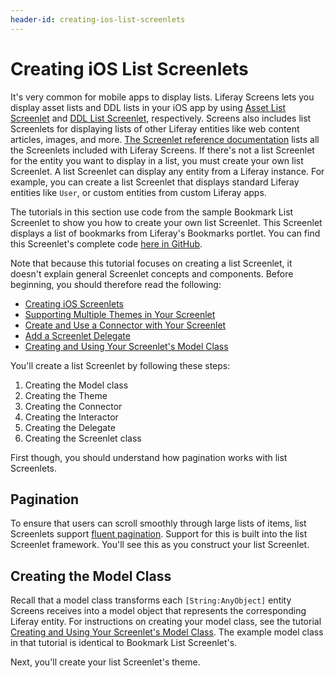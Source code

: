 ```yaml
---
header-id: creating-ios-list-screenlets
---
```


# Creating iOS List Screenlets

It's very common for mobile apps to display lists. Liferay Screens 
lets you display asset lists and DDL lists in your iOS app by using 
[Asset List Screenlet](/docs/7-1/reference/-/knowledge_base/r/assetlistscreenlet-for-ios) 
and 
[DDL List Screenlet](/docs/7-1/reference/-/knowledge_base/r/ddllistscreenlet-for-ios), 
respectively. Screens also includes list Screenlets for displaying lists of 
other Liferay entities like web content articles, images, and more. 
[The Screenlet reference documentation](/docs/7-1/reference/-/knowledge_base/r/screenlets-in-liferay-screens-for-ios) 
lists all the Screenlets included with Liferay Screens. If there's not a list 
Screenlet for the entity you want to display in a list, you must create your own 
list Screenlet. A list Screenlet can display any entity from a Liferay instance. 
For example, you can create a list Screenlet that displays standard Liferay 
entities like `User`, or custom entities from custom Liferay apps. 

The tutorials in this section use code from the sample Bookmark List Screenlet 
to show you how to create your own list Screenlet. This Screenlet displays a 
list of bookmarks from Liferay's Bookmarks portlet. You can find this 
Screenlet's complete code 
[here in GitHub](https://github.com/liferay/liferay-screens/tree/master/ios/Samples/Bookmark/BookmarkListScreenlet). 

Note that because this tutorial focuses on creating a list Screenlet, it doesn't 
explain general Screenlet concepts and components. Before beginning, you should 
therefore read the following: 

- [Creating iOS Screenlets](/docs/7-1/tutorials/-/knowledge_base/t/creating-ios-screenlets)
- [Supporting Multiple Themes in Your Screenlet](/docs/7-1/tutorials/-/knowledge_base/t/supporting-multiple-themes-in-your-ios-screenlet)
- [Create and Use a Connector with Your Screenlet ](/docs/7-1/tutorials/-/knowledge_base/t/create-and-use-a-connector-with-your-screenlet)
- [Add a Screenlet Delegate](/docs/7-1/tutorials/-/knowledge_base/t/add-a-screenlet-delegate)
- [Creating and Using Your Screenlet's Model Class](/docs/7-1/tutorials/-/knowledge_base/t/creating-and-using-your-screenlets-model-class)

You'll create a list Screenlet by following these steps: 

1. Creating the Model class
2. Creating the Theme
3. Creating the Connector
4. Creating the Interactor
5. Creating the Delegate
6. Creating the Screenlet class

First though, you should understand how pagination works with list Screenlets. 

## Pagination

To ensure that users can scroll smoothly through large lists of items, list 
Screenlets support 
[fluent pagination](http://www.iosnomad.com/blog/2014/4/21/fluent-pagination). 
Support for this is built into the list Screenlet framework. You'll see this as 
you construct your list Screenlet. 

## Creating the Model Class

Recall that a model class transforms each `[String:AnyObject]` entity Screens 
receives into a model object that represents the corresponding Liferay entity. 
For instructions on creating your model class, see the tutorial 
[Creating and Using Your Screenlet's Model Class](/docs/7-1/tutorials/-/knowledge_base/t/creating-and-using-your-screenlets-model-class). 
The example model class in that tutorial is identical to Bookmark List 
Screenlet's. 

Next, you'll create your list Screenlet's theme. 
